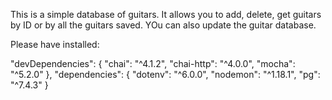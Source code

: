 This is a simple database of guitars. It allows you to add, delete, get guitars by ID or by all the guitars saved. YOu can also update the guitar database.

Please have installed:

"devDependencies": {
    "chai": "^4.1.2",
    "chai-http": "^4.0.0",
    "mocha": "^5.2.0"
  },
  "dependencies": {
    "dotenv": "^6.0.0",
    "nodemon": "^1.18.1",
    "pg": "^7.4.3"
  }
